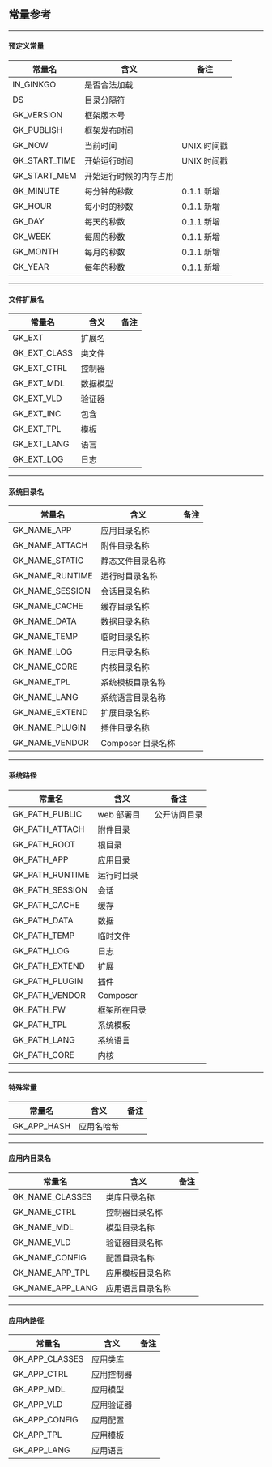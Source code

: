 ## 常量参考

----------

#### 预定义常量

| 常量名 | 含义 | 备注 |
| - | - | - |
| IN_GINKGO | 是否合法加载 | |
| DS | 目录分隔符 | |
| GK_VERSION | 框架版本号 | |
| GK_PUBLISH | 框架发布时间 | |
| GK_NOW | 当前时间 | UNIX 时间戳 |
| GK_START_TIME | 开始运行时间 | UNIX 时间戳 |
| GK_START_MEM | 开始运行时候的内存占用 | |
| GK_MINUTE | 每分钟的秒数 | 0.1.1 新增 |
| GK_HOUR | 每小时的秒数 | 0.1.1 新增 |
| GK_DAY | 每天的秒数 | 0.1.1 新增 |
| GK_WEEK | 每周的秒数 | 0.1.1 新增 |
| GK_MONTH | 每月的秒数 | 0.1.1 新增 |
| GK_YEAR | 每年的秒数 | 0.1.1 新增 |

----------

#### 文件扩展名

| 常量名 | 含义 | 备注 |
| - | - | - |
| GK_EXT | 扩展名 | |
| GK_EXT_CLASS | 类文件 | |
| GK_EXT_CTRL | 控制器 | |
| GK_EXT_MDL | 数据模型 | |
| GK_EXT_VLD | 验证器 | |
| GK_EXT_INC | 包含 | |
| GK_EXT_TPL | 模板 | |
| GK_EXT_LANG | 语言 | |
| GK_EXT_LOG | 日志 | |

----------

#### 系统目录名

| 常量名 | 含义 | 备注 |
| - | - | - |
| GK_NAME_APP | 应用目录名称 | |
| GK_NAME_ATTACH | 附件目录名称 | |
| GK_NAME_STATIC | 静态文件目录名称 | |
| GK_NAME_RUNTIME | 运行时目录名称 | |
| GK_NAME_SESSION | 会话目录名称 | |
| GK_NAME_CACHE | 缓存目录名称 | |
| GK_NAME_DATA | 数据目录名称 | |
| GK_NAME_TEMP | 临时目录名称 | |
| GK_NAME_LOG | 日志目录名称 | |
| GK_NAME_CORE | 内核目录名称 | |
| GK_NAME_TPL | 系统模板目录名称 | |
| GK_NAME_LANG | 系统语言目录名称 | |
| GK_NAME_EXTEND | 扩展目录名称 | |
| GK_NAME_PLUGIN | 插件目录名称 | |
| GK_NAME_VENDOR | Composer 目录名称 | |

----------

#### 系统路径

| 常量名 | 含义 | 备注 |
| - | - | - |
| GK_PATH_PUBLIC | web 部署目 | 公开访问目录 |
| GK_PATH_ATTACH | 附件目录 | |
| GK_PATH_ROOT | 根目录 | |
| GK_PATH_APP | 应用目录 | |
| GK_PATH_RUNTIME | 运行时目录 | |
| GK_PATH_SESSION | 会话 | |
| GK_PATH_CACHE | 缓存 | |
| GK_PATH_DATA | 数据 | |
| GK_PATH_TEMP | 临时文件 | |
| GK_PATH_LOG | 日志 | |
| GK_PATH_EXTEND | 扩展 | |
| GK_PATH_PLUGIN | 插件 |
| GK_PATH_VENDOR | Composer | |
| GK_PATH_FW | 框架所在目录 | |
| GK_PATH_TPL | 系统模板 | |
| GK_PATH_LANG | 系统语言 | |
| GK_PATH_CORE | 内核 | |

----------

#### 特殊常量

| 常量名 | 含义 | 备注 |
| - | - | - |
| GK_APP_HASH | 应用名哈希 | |

----------

#### 应用内目录名

| 常量名 | 含义 | 备注 |
| - | - | - |
| GK_NAME_CLASSES | 类库目录名称 | |
| GK_NAME_CTRL | 控制器目录名称 | |
| GK_NAME_MDL | 模型目录名称 | |
| GK_NAME_VLD | 验证器目录名称 | |
| GK_NAME_CONFIG | 配置目录名称 | |
| GK_NAME_APP_TPL | 应用模板目录名称 | |
| GK_NAME_APP_LANG | 应用语言目录名称 | |

----------

#### 应用内路径

| 常量名 | 含义 | 备注 |
| - | - | - |
| GK_APP_CLASSES | 应用类库 | |
| GK_APP_CTRL | 应用控制器 | |
| GK_APP_MDL | 应用模型 | |
| GK_APP_VLD | 应用验证器 | |
| GK_APP_CONFIG | 应用配置 | |
| GK_APP_TPL | 应用模板 | |
| GK_APP_LANG | 应用语言 | |
